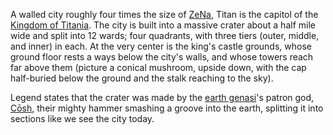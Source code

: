 A walled city roughly four times the size of [ZeNa](ZeNa.md), Titan is the capitol of the [Kingdom of Titania](Kingdom%20of%20Titania). The city is built into a massive crater about a half mile wide and split into 12 wards; four quadrants, with three tiers (outer, middle, and inner) in each. At the very center is the king's castle grounds, whose ground floor rests a ways below the city's walls, and whose towers reach far above them (picture a conical mushroom, upside down, with the cap half-buried below the ground and the stalk reaching to the sky).

Legend states that the crater was made by the [earth genasi](earth%20genasi)'s patron god, [Cōsh](Cōsh), their mighty hammer smashing a groove into the earth, splitting it into sections like we see the city today.